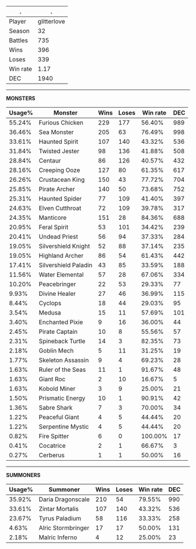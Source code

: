 .|.
|-|-
Player|glitterlove
Season|32
Battles|735
Wins|396
Loses|339
Win rate|1.17
DEC|1940

---
**MONSTERS**

Usage%|Monster|Wins|Loses|Win rate|DEC|
-|-|-|-|-|-|
55.24%|Furious Chicken|229|177|56.40%|989|
36.46%|Sea Monster|205|63|76.49%|998|
33.61%|Haunted Spirit|107|140|43.32%|536|
31.84%|Twisted Jester|98|136|41.88%|508|
28.84%|Centaur|86|126|40.57%|432|
28.16%|Creeping Ooze|127|80|61.35%|617|
26.26%|Crustacean King|150|43|77.72%|704|
25.85%|Pirate Archer|140|50|73.68%|752|
25.31%|Haunted Spider|77|109|41.40%|397|
24.63%|Elven Cutthroat|72|109|39.78%|317|
24.35%|Manticore|151|28|84.36%|688|
20.95%|Feral Spirit|53|101|34.42%|239|
20.41%|Undead Priest|56|94|37.33%|284|
19.05%|Silvershield Knight|52|88|37.14%|235|
19.05%|Highland Archer|86|54|61.43%|442|
17.41%|Silvershield Paladin|43|85|33.59%|188|
11.56%|Water Elemental|57|28|67.06%|334|
10.20%|Peacebringer|22|53|29.33%|77|
9.93%|Divine Healer|27|46|36.99%|115|
8.44%|Cyclops|18|44|29.03%|95|
3.54%|Medusa|15|11|57.69%|101|
3.40%|Enchanted Pixie|9|16|36.00%|44|
2.45%|Pirate Captain|10|8|55.56%|57|
2.31%|Spineback Turtle|14|3|82.35%|73|
2.18%|Goblin Mech|5|11|31.25%|19|
1.77%|Skeleton Assassin|9|4|69.23%|28|
1.63%|Ruler of the Seas|11|1|91.67%|48|
1.63%|Giant Roc|2|10|16.67%|5|
1.63%|Kobold Miner|3|9|25.00%|21|
1.50%|Prismatic Energy|10|1|90.91%|42|
1.36%|Sabre Shark|7|3|70.00%|34|
1.22%|Peaceful Giant|4|5|44.44%|20|
1.22%|Serpentine Mystic|4|5|44.44%|20|
0.82%|Fire Spitter|6|0|100.00%|17|
0.41%|Cocatrice|2|1|66.67%|3|
0.27%|Cerberus|1|1|50.00%|16|

---
**SUMMONERS**

Usage%|Summoner|Wins|Loses|Win rate|DEC|
-|-|-|-|-|-|
35.92%|Daria Dragonscale|210|54|79.55%|990|
33.61%|Zintar Mortalis|107|140|43.32%|536|
23.67%|Tyrus Paladium|58|116|33.33%|258|
4.63%|Alric Stormbringer|17|17|50.00%|131|
2.18%|Malric Inferno|4|12|25.00%|23|
